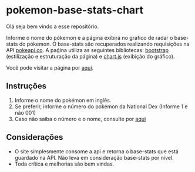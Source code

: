 # pokemon-base-stats-chart

Olá seja bem vindo a esse repositório. 

Informe o nome do pókemon e a página exibirá no gráfico de radar o base-stats do pókemon. O base-stats são recuperados realizando requisições na API [pokeapi.co](https://pokeapi.co/). A paǵina utiliza as seguintes bibliotecas: [bootstrap](https://getbootstrap.com/) (estilização e estruturação da página) e [chart.js](https://www.chartjs.org/) (exibição do gráfico).

Você pode visitar a página por [aqui](https://lucasmartins96.github.io/pokemon-base-stats-chart/).

## Instruções

1. Informe o nome do pokémon em inglês.
2. Se preferir, informe o número do pokémon da National Dex (Informe 1 e não 001)
3. Caso não saiba o número e o nome, consulte por [aqui](https://bulbapedia.bulbagarden.net/wiki/List_of_Pok%C3%A9mon_by_National_Pok%C3%A9dex_number)

## Considerações
- O site simplesmente consome a api e retorna o base-stats que está guardado na API. Não leva em consideração base-stats por nível.
- Toda crítica e melhorias são bem vindas.
